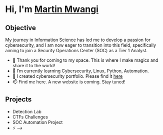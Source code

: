 # Hi, I'm <a href="https://linkedin.com/www.linkedin.com/In/martin-mwangi-njoroge" class="no-underline" >Martin Mwangi</a>

## Objective

My journey in Information Science has led me to develop a passion for cybersecurity, and I am now eager to transition into this field, specifically aiming to join a Security Operations Center (SOC) as a Tier 1 Analyst.


- 👀 Thank you for coming to my space. This is where I make magics and share it to the world!
- 🌱 I’m currently learning Cybersecurity, Linux, Python, Automation.
- 💞️ I created cybersecurity portfolio. Please find it <a href="https://github.com/martin650/Cyber-Shujaa-Security-Analyst-Track" class="no-underline">here</a>
- 📫 Find me here. A new website is coming. Stay tuned!

## Projects
- Detection Lab
- CTFs Challenges
- SOC Automation Project
- ⚡ 
-->
